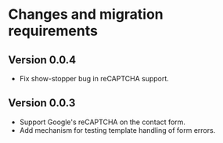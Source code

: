 # Changes and migration requirements

## Version 0.0.4

* Fix show-stopper bug in reCAPTCHA support.

## Version 0.0.3

* Support Google's reCAPTCHA on the contact form.
* Add mechanism for testing template handling of form errors.
